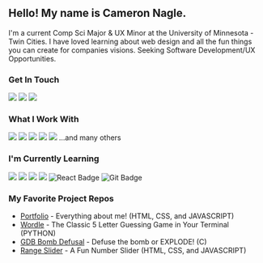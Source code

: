 ## Hello! My name is Cameron Nagle.

I'm a current Comp Sci Major & UX Minor at the University of Minnesota - Twin Cities. I have loved learning about web design and all the fun things you can create for companies visions. Seeking Software Development/UX Opportunities.

### Get In Touch
<a href="mailto:camnag01@gmail.com"><img src="https://img.shields.io/badge/Gmail-D14836?style=for-the-badge&logo=gmail&logoColor=white"></a> <a href="https://www.linkedin.com/in/cameron-nagle01"><img src="https://img.shields.io/badge/LinkedIn-0077B5?style=for-the-badge&logo=linkedin&logoColor=white"></a> <a href="https://www.cameron-nagle.dev"><img src="https://img.shields.io/badge/portfolio-0A0A0A?style=for-the-badge&logo=dev.to&logoColor=white"></a> 

### What I Work With
<a href="https://github.com/CamNagle24?tab=repositories&q=&type=&language=java&sort="><img src="https://img.shields.io/badge/☕Java-007396?style=for-the-badge&logoColor=white"></a> <a href="https://github.com/CamNagle24?tab=repositories&q=&type=&language=python&sort="><img src="https://img.shields.io/badge/Python-3776AB?style=for-the-badge&logo=python&logoColor=white"></a> <a href="https://github.com/CamNagle24?tab=repositories&q=&type=&language=c%2B%2B&sort="><img src="https://img.shields.io/badge/C++-00599C?style=for-the-badge&logo=cplusplus&logoColor=white"></a> <a href="https://github.com/CamNagle24?tab=repositories&q=&type=&language=c&sort="><img src="https://img.shields.io/badge/C-A8B9CC?style=for-the-badge&logo=c&logoColor=white"></a> <a href="https://github.com/CamNagle24?tab=repositories&q=&type=&language=ocaml&sort="><img src="https://img.shields.io/badge/OCaml-EC6813?style=for-the-badge&logo=ocaml&logoColor=white"></a> ...and many others

### I'm Currently Learning
<img src="https://img.shields.io/badge/JavaScript-F7DF1E?style=for-the-badge&logo=javascript&logoColor=black"> <a href="https://github.com/CamNagle24?tab=repositories&q=&type=&language=html&sort="><img src="https://img.shields.io/badge/HTML5-E34F26?style=for-the-badge&logo=html5&logoColor=white"></a> <a href="https://github.com/CamNagle24?tab=repositories&q=&type=&language=css&sort="><img src="https://img.shields.io/badge/CSS3-1572B6?style=for-the-badge&logo=css3&logoColor=white"></a> <a href="https://www.figma.com/files/team/1411456774327740245/project/271679536/Team-project?fuid=1411456770065923906"> <img src="https://img.shields.io/badge/Figma-F24E1E?style=for-the-badge&logo=figma&logoColor=white"></a> <img src="https://img.shields.io/badge/React-20232A?style=for-the-badge&logo=react&logoColor=61DAFB" alt="React Badge" style="pointer-events: none;"> <img src="https://img.shields.io/badge/Git-F05032?style=for-the-badge&logo=git&logoColor=white" alt="Git Badge" style="pointer-events: none;"> 


### My Favorite Project Repos
* <a href="https://github.com/CamNagle24/nagle-portfolio">Portfolio</a> - Everything about me! (HTML, CSS, and JAVASCRIPT)
* <a href="https://github.com/CamNagle24/Wordle">Wordle</a> - The Classic 5 Letter Guessing Game in Your Terminal (PYTHON)
* <a href="https://github.com/CamNagle24/Contact_Hash_Table">GDB Bomb Defusal</a> - Defuse the bomb or EXPLODE! (C)
* <a href="https://github.com/CamNagle24/Range-Slider">Range Slider</a> - A Fun Number Slider (HTML, CSS, and JAVASCRIPT)
